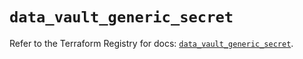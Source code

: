 # `data_vault_generic_secret`

Refer to the Terraform Registry for docs: [`data_vault_generic_secret`](https://registry.terraform.io/providers/hashicorp/vault/4.8.0/docs/data-sources/generic_secret).
